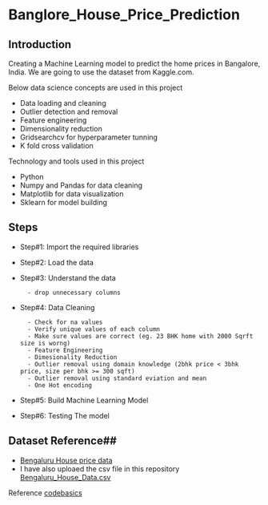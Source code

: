 # Banglore_House_Price_Prediction

## Introduction

Creating a Machine Learning model to predict the home prices in Bangalore, India. We are going to use the dataset from Kaggle.com.

Below data science concepts are used in this project

* Data loading and cleaning
* Outlier detection and removal
* Feature engineering
* Dimensionality reduction
* Gridsearchcv for hyperparameter tunning
* K fold cross validation

Technology and tools used in this project

* Python
* Numpy and Pandas for data cleaning
* Matplotlib for data visualization
* Sklearn for model building

## Steps ##

- Step#1: Import the required libraries

- Step#2: Load the data

- Step#3: Understand the data

        - drop unnecessary columns

- Step#4: Data Cleaning

        - Check for na values
        - Verify unique values of each column
        - Make sure values are correct (eg. 23 BHK home with 2000 Sqrft size is worng)        
        - Feature Engineering        
        - Dimesionality Reduction
        - Outlier removal using domain knowledge (2bhk price < 3bhk price, size per bhk >= 300 sqft)
        - Outlier removal using standard eviation and mean
        - One Hot encoding

- Step#5: Build Machine Learning Model

- Step#6: Testing The model

## Dataset Reference##

* [Bengaluru House price data](https://www.kaggle.com/datasets/amitabhajoy/bengaluru-house-price-data)
* I have also uploaed the csv file in this repository [Bengaluru_House_Data.csv](https://github.com/Jaydeep9596/Banglore_House_Price_Prediction/blob/main/Bangalore%20House%20Price%20Prediction/Bengaluru_House_Data.csv)

Reference [codebasics](https://www.youtube.com/watch?v=rdfbcdP75KI)
